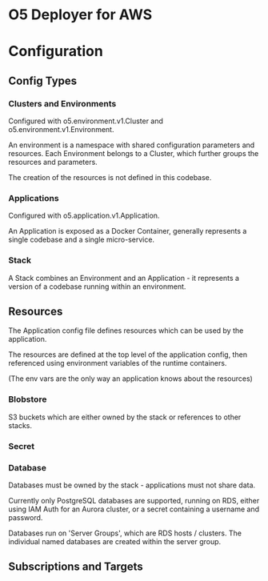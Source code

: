 O5 Deployer for AWS
===================


# Configuration

## Config Types

### Clusters and Environments

Configured with o5.environment.v1.Cluster and o5.environment.v1.Environment.

An environment is a namespace with shared configuration parameters and
resources. Each Environment belongs to a Cluster, which further groups the
resources and parameters.

The creation of the resources is not defined in this codebase.

### Applications

Configured with o5.application.v1.Application.

An Application is exposed as a Docker Container, generally represents a single
codebase and a single micro-service.

### Stack

A Stack combines an Environment and an Application - it represents a version of
a codebase running within an environment.

## Resources

The Application config file defines resources which can be used by the
application.

The resources are defined at the top level of the application config, then
referenced using environment variables of the runtime containers.

(The env vars are the only way an application knows about the resources)

### Blobstore

S3 buckets which are either owned by the stack or references to other stacks.

### Secret

### Database

Databases must be owned by the stack - applications must not share data.

Currently only PostgreSQL databases are supported, running on RDS, either using
IAM Auth for an Aurora cluster, or a secret containing a username and password.

Databases run on 'Server Groups', which are RDS hosts / clusters. The individual
named databases are created within the server group.

## Subscriptions and Targets

